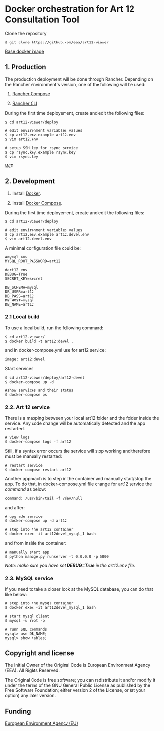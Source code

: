 # Docker orchestration for Art 12 Consultation Tool

Clone the repository

    $ git clone https://github.com/eea/art12-viewer

[Base docker image](https://hub.docker.com/r/eeacms/art12-viewer/)

## 1. Production

The production deployment will be done through Rancher. Depending on the
Rancher environment's version, one of the following will be used:

1. [Rancher Compose](https://docs.rancher.com/rancher/v1.4/en/cattle/rancher-compose/)

2. [Rancher CLI](https://docs.rancher.com/rancher/v1.2/en/cli/)

During the first time deployement, create and edit the following files:

    $ cd art12-viewer/deploy

    # edit environment variables values
    $ cp art12.env.example art12.env
    $ vim art12.env

    # setup SSH key for rsync service
    $ cp rsync.key.example rsync.key
    $ vim rsync.key

_WIP_

## 2. Development

1. Install [Docker](https://www.docker.com/).

2. Install [Docker Compose](https://docs.docker.com/compose/).

During the first time deployement, create and edit the following files:

    $ cd art12-viewer/deploy

    # edit environment variables values
    $ cp art12.env.example art12.devel.env
    $ vim art12.devel.env

A minimal configuration file could be:

    #mysql env
    MYSQL_ROOT_PASSWORD=art12

    #art12 env
    DEBUG=True
    SECRET_KEY=secret

    DB_SCHEMA=mysql
    DB_USER=art12
    DB_PASS=art12
    DB_HOST=mysql
    DB_NAME=art12

### 2.1 Local build

To use a local build, run the following command:

    $ cd art12-viewer/
    $ docker build -t art12:devel .

and in docker-compose.yml use for art12 service:

    image: art12:devel

Start services

    $ cd art12-viewer/deploy/art12-devel
    $ docker-compose up -d

    #show services and their status
    $ docker-compose ps

### 2.2. Art 12 service

There is a mapping between your local art12 folder and the folder inside the service.
Any code change will be automatically detected and the app restarted.

    # view logs
    $ docker-compose logs -f art12

Still, if a syntax error occurs the service will stop working and therefore must be
manually restarted:

    # restart service
    $ docker-compose restart art12

Another approach is to step in the container and manually start/stop the app.
To do that, in docker-compose.yml file change for art12 service the _command_ as below:

    command: /usr/bin/tail -f /dev/null

and after:

    # upgrade service
    $ docker-compose up -d art12

    # step into the art12 container
    $ docker exec -it art12devel_mysql_1 bash

and from inside the container:

    # manually start app
    $ python manage.py runserver -t 0.0.0.0 -p 5000

_Note: make sure you have set **DEBUG=True** in the art12.env file._

### 2.3. MySQL service

If you need to take a closer look at the MySQL database, you can do that like below:

    # step into the mysql container
    $ docker exec -it art12devel_mysql_1 bash

    # start mysql client
    $ mysql -u root -p

    # runn SQL commands
    mysql> use DB_NAME;
    mysql> show tables;

## Copyright and license

The Initial Owner of the Original Code is European Environment Agency (EEA).
All Rights Reserved.

The Original Code is free software;
you can redistribute it and/or modify it under the terms of the GNU
General Public License as published by the Free Software Foundation;
either version 2 of the License, or (at your option) any later
version.

## Funding

[European Environment Agency (EU)](http://eea.europa.eu)

